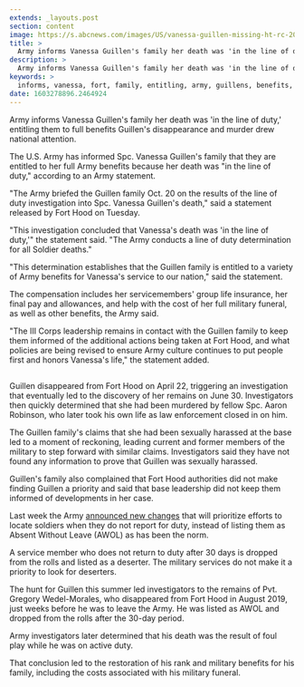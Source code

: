```yaml
--- 
extends: _layouts.post 
section: content 
image: https://s.abcnews.com/images/US/vanessa-guillen-missing-ht-rc-200620_1592668859300_hpMain_16x9_992.jpg 
title: > 
  Army informs Vanessa Guillen's family her death was 'in the line of duty,' entitling them to full benefits 
description: > 
  Army informs Vanessa Guillen's family her death was 'in the line of duty,' entitling them to full benefits Guillen's disappearance and murder drew national attention.Vanessa Guillen's family that they are entitled to her full Army benefits because her death was "in the line of duty," according to an Army statement."The Army briefed the Guillen family Oct. 20 on the results of the line of duty investigation into Spc."This determination establishes that the Guillen family is entitled to a variety of Army benefits for Vanessa's service to our nation," said the statement.That conclusion led to the restoration of his rank and military benefits for his family, including the costs associated with his military funeral. 
keywords: > 
  informs, vanessa, fort, family, entitling, army, guillens, benefits, hood, military, line, guillen, death, duty 
date: 1603278896.2464924 
--- 
```

<div><p>Army informs Vanessa Guillen's family her death was 'in the line of duty,' entitling them to full benefits Guillen's disappearance and murder drew national attention.</p><p>The U.S. Army has informed Spc. Vanessa Guillen's family that they are entitled to her full Army benefits because her death was "in the line of duty," according to an Army statement.</p><p>"The Army briefed the Guillen family Oct. 20 on the results of the line of duty investigation into Spc. Vanessa Guillen's death," said a statement released by Fort Hood on Tuesday.</p><p class="Ad incontentTeads incontentTeads--story ad-slot"></p><p>"This investigation concluded that Vanessa's death was 'in the line of duty,'" the statement said.  "The Army conducts a line of duty determination for all Soldier deaths."</p><p>"This determination establishes that the Guillen family is entitled to a variety of Army benefits for Vanessa's service to our nation," said the statement.</p><p>The compensation includes her servicemembers' group life insurance, her final pay and allowances, and help with the cost of her full military funeral, as well as other benefits, the Army said.</p><p>"The III Corps leadership remains in contact with the Guillen family to keep them informed of the additional actions being taken at Fort Hood, and what policies are being revised to ensure Army culture continues to put people first and honors Vanessa's life," the statement added.</p><p class="ScrollSpy_container"><p></p></p><p class="RatioFrame aspect-ratio--auto"></p><img class="" alt="PHOTO: Army Pfc. Vanessa Guillen, 20, has been missing from her unit since April 22, 2020, according to the U.S. Army Criminal Investigation Command." src="data:image/gif;base64,R0lGODlhAQABAIAAAAAAAP///yH5BAEAAAAALAAAAAABAAEAAAIBRAA7"><p class="Caption__Wrapper"></p><p>Guillen disappeared from Fort Hood on April 22, triggering an investigation that eventually led to the discovery of her remains on June 30.  Investigators then quickly determined that she had been murdered by fellow Spc. Aaron Robinson, who later took his own life as law enforcement closed in on him.</p><p>The Guillen family's claims that she had been sexually harassed at the base led to a moment of reckoning, leading current and former members of the military to step forward with similar claims. Investigators said they have not found any information to prove that Guillen was sexually harassed.</p><p class="Ad incontentTeads2 incontentTeads2--story ad-slot"></p><p>Guillen's family also complained that Fort Hood authorities did not make finding Guillen a priority and said that base leadership did not keep them informed of developments in her case.</p><p>Last week the Army <a href="https://abcnews.go.com/Politics/army-makes-prioritize-missing-soldiers-vanessa-guillens-death/story?id=73636743" target="_blank">announced new changes</a> that will prioritize efforts to locate soldiers when they do not report for duty, instead of listing them as Absent Without Leave (AWOL) as has been the norm.</p><p>A service member who does not return to duty after 30 days is dropped from the rolls and listed as a deserter. The military services do not make it a priority to look for deserters.</p><p>The hunt for Guillen this summer led investigators to the remains of Pvt. Gregory Wedel-Morales, who disappeared from Fort Hood in August 2019, just weeks before he was to leave the Army. He was listed as AWOL and dropped from the rolls after the 30-day period.</p><p>Army investigators later determined that his death was the result of foul play while he was on active duty.</p><p>That conclusion led to the restoration of his rank and military benefits for his family, including the costs associated with his military funeral.</p></div>